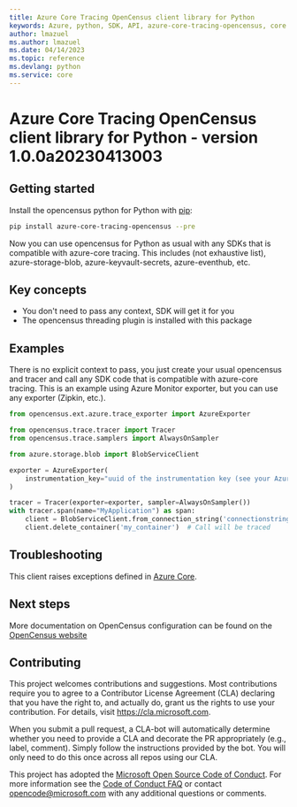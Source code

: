 ```yaml
---
title: Azure Core Tracing OpenCensus client library for Python
keywords: Azure, python, SDK, API, azure-core-tracing-opencensus, core
author: lmazuel
ms.author: lmazuel
ms.date: 04/14/2023
ms.topic: reference
ms.devlang: python
ms.service: core
---
```



# Azure Core Tracing OpenCensus client library for Python - version 1.0.0a20230413003 


## Getting started

Install the opencensus python for Python with [pip](https://pypi.org/project/pip/):

```bash
pip install azure-core-tracing-opencensus --pre
```

Now you can use opencensus for Python as usual with any SDKs that is compatible
with azure-core tracing. This includes (not exhaustive list), azure-storage-blob, azure-keyvault-secrets, azure-eventhub, etc.

## Key concepts

* You don't need to pass any context, SDK will get it for you
* The opencensus threading plugin is installed with this package

## Examples

There is no explicit context to pass, you just create your usual opencensus and tracer and
call any SDK code that is compatible with azure-core tracing. This is an example
using Azure Monitor exporter, but you can use any exporter (Zipkin, etc.).

```python
from opencensus.ext.azure.trace_exporter import AzureExporter

from opencensus.trace.tracer import Tracer
from opencensus.trace.samplers import AlwaysOnSampler

from azure.storage.blob import BlobServiceClient

exporter = AzureExporter(
    instrumentation_key="uuid of the instrumentation key (see your Azure Monitor account)"
)

tracer = Tracer(exporter=exporter, sampler=AlwaysOnSampler())
with tracer.span(name="MyApplication") as span:
    client = BlobServiceClient.from_connection_string('connectionstring')
    client.delete_container('my_container')  # Call will be traced
```


## Troubleshooting

This client raises exceptions defined in [Azure Core](/python/api/azure-core/azure.core.exceptions?view=azure-python).


## Next steps

More documentation on OpenCensus configuration can be found on the [OpenCensus website](https://opencensus.io)


## Contributing
This project welcomes contributions and suggestions.  Most contributions require you to agree to a Contributor License Agreement (CLA) declaring that you have the right to, and actually do, grant us the rights to use your contribution. For details, visit https://cla.microsoft.com.

When you submit a pull request, a CLA-bot will automatically determine whether you need to provide a CLA and decorate the PR appropriately (e.g., label, comment). Simply follow the instructions provided by the bot. You will only need to do this once across all repos using our CLA.

This project has adopted the [Microsoft Open Source Code of Conduct](https://opensource.microsoft.com/codeofconduct/). For more information see the [Code of Conduct FAQ](https://opensource.microsoft.com/codeofconduct/faq/) or contact [opencode@microsoft.com](mailto:opencode@microsoft.com) with any additional questions or comments.

